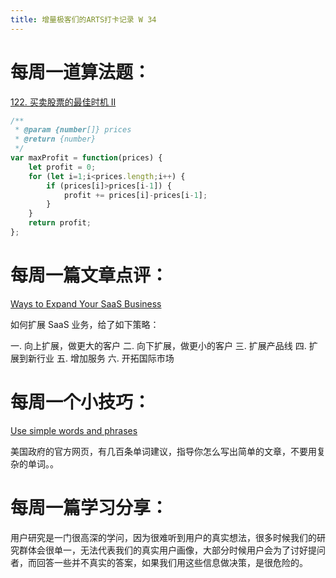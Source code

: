 ```yaml
---
title: 增量极客们的ARTS打卡记录 W 34
---
```


# 每周一道算法题：

[122. 买卖股票的最佳时机 II](https://leetcode.cn/problems/best-time-to-buy-and-sell-stock-ii/)

```js
/**
 * @param {number[]} prices
 * @return {number}
 */
var maxProfit = function(prices) {
    let profit = 0;
    for (let i=1;i<prices.length;i++) {
        if (prices[i]>prices[i-1]) {
            profit += prices[i]-prices[i-1];
        }
    }
    return profit;
};
```

# 每周一篇文章点评：

[Ways to Expand Your SaaS Business](https://staysaasy.com/product/2022/03/23/expanding-saas-business.html)

如何扩展 SaaS 业务，给了如下策略：

一. 向上扩展，做更大的客户
二. 向下扩展，做更小的客户
三. 扩展产品线
四. 扩展到新行业
五. 增加服务
六. 开拓国际市场


# 每周一个小技巧：

[Use simple words and phrases](https://www.plainlanguage.gov/guidelines/words/use-simple-words-phrases/)

美国政府的官方网页，有几百条单词建议，指导你怎么写出简单的文章，不要用复杂的单词。。

# 每周一篇学习分享：

用户研究是一门很高深的学问，因为很难听到用户的真实想法，很多时候我们的研究群体会很单一，无法代表我们的真实用户画像，大部分时候用户会为了讨好提问者，而回答一些并不真实的答案，如果我们用这些信息做决策，是很危险的。


